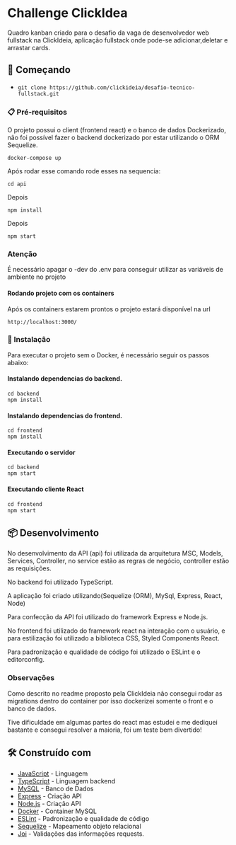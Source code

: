 # Challenge ClickIdea

Quadro kanban criado para o desafio da vaga de desenvolvedor web fullstack na ClickIdeia, aplicação fullstack onde pode-se adicionar,deletar e arrastar cards.

## 🚀 Começando

- `git clone https://github.com/clickideia/desafio-tecnico-fullstack.git`

### 📋 Pré-requisitos

O projeto possui o client (frontend react) e o banco de dados Dockerizado, não foi possível fazer o backend dockerizado por estar utilizando o ORM Sequelize.

```
docker-compose up
```

Após rodar esse comando rode esses na sequencia:

```
cd api
```
Depois

```
npm install
```
Depois

```
npm start
```

### Atenção

É necessário apagar o -dev do .env para conseguir utilizar as variáveis de ambiente no projeto

#### Rodando projeto com os containers 

Após os containers estarem prontos o projeto estará disponível na url

```
http://localhost:3000/
```

### 🔧 Instalação

Para executar o projeto sem o Docker, é necessário seguir os passos abaixo:

#### Instalando dependencias do backend.
```
cd backend
npm install
```
#### Instalando dependencias do frontend.
```
cd frontend
npm install
```
#### Executando o servidor

```
cd backend
npm start
```

#### Executando cliente React

```
cd frontend
npm start
```


## 📦 Desenvolvimento

No desenvolvimento da API (api) foi utilizada da arquitetura MSC, Models, Services, Controller, no service estão as regras de negócio, controller estão as requisições.

No backend foi utilizado TypeScript.

A aplicação foi criado utilizando(Sequelize (ORM), MySql, Express, React, Node)

Para confecção da API foi utilizado do framework Express e Node.js.

No frontend foi utilizado do framework react na interação com o usuário, e para estilização foi utilizado a biblioteca CSS, Styled Components React.

Para padronização e qualidade de código foi utilizado o ESLint e o editorconfig.

### Observações


Como descrito no readme proposto pela ClickIdeia não consegui rodar as migrations dentro do container por isso dockerizei somente o front e o banco de dados.

Tive dificuldade em algumas partes do react mas estudei e me dediquei bastante e consegui resolver a maioria, foi um teste bem divertido!

## 🛠️ Construído com

* [JavaScript](javascript.com) - Linguagem
* [TypeScript](https://www.typescriptlang.org/) - Linguagem backend
* [MySQL](https://www.mysql.com/) - Banco de Dados
* [Express](https://expressjs.com/pt-br/) - Criação API
* [Node.js](https://nodejs.org/en/) - Criação API
* [Docker](https://nodejs.org/en/) - Container MySQL
* [ESLint](https://eslint.org/) - Padronização e qualidade de código
* [Sequelize](https://sequelize.org/) - Mapeamento objeto relacional
* [Joi](https://joi.dev/api/?v=17.6.0) - Validações das informações requests.

